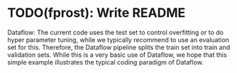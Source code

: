 # TODO(fprost): Write README

Dataflow:
The current code uses the test set to control overfitting or to do hyper parameter tuning, while we typically recommend to use an evaluation set for this.
Therefore, the Dataflow pipeline splits the train set into train and validation sets. While this is a very basic use of Dataflow, we hope that this simple example illustrates the typical coding paradigm of Dataflow.